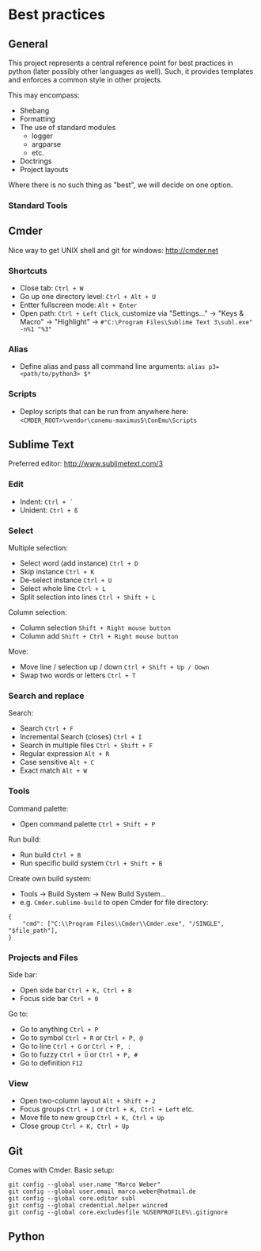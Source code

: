 # Best practices

## General

This project represents a central reference point for best practices in python
(later possibly other languages as well). Such, it provides templates and 
enforces a common style in other projects.

This may encompass:
- Shebang
- Formatting
- The use of standard modules
  - logger
  - argparse
  - etc.
- Doctrings
- Project layouts

Where there is no such thing as "best", we will decide on one option.


### Standard Tools

## Cmder

Nice way to get UNIX shell and git for windows: http://cmder.net

### Shortcuts

- Close tab: `Ctrl + W`
- Go up one directory level: `Ctrl + Alt + U`
- Entter fullscreen mode: `Alt + Enter` 
- Open path: `Ctrl + Left Click`, customize via "Settings..." -> "Keys & Macro" -> "Highlight" -> `#"C:\Program Files\Sublime Text 3\subl.exe" -n%1 "%3"`

### Alias

- Define alias and pass all command line arguments: `alias p3=<path/to/python3> $*`

### Scripts

- Deploy scripts that can be run from anywhere here: `<CMDER_ROOT>\vendor\conemu-maximus5\ConEmu\Scripts`

## Sublime Text

Preferred editor: http://www.sublimetext.com/3

### Edit

- Indent: `Ctrl + ´`
- Unident: `Ctrl + ß`

### Select

Multiple selection:
- Select word (add instance) `Ctrl + D`
- Skip instance `Ctrl + K`
- De-select instance `Ctrl + U`
- Select whole line `Ctrl + L`
- Split selection into lines `Ctrl + Shift + L`

Column selection:
- Column selection `Shift + Right mouse button`
- Column add `Shift + Ctrl + Right mouse button`

Move:
- Move line / selection up / down `Ctrl + Shift + Up / Down`
- Swap two words or letters `Ctrl + T`

### Search and replace

Search:
- Search `Ctrl + F`
- Incremental Search (closes) `Ctrl + I`
- Search in multiple files `Ctrl + Shift + F`
- Regular expression `Alt + R`
- Case sensitive `Alt + C`
- Exact match `Alt + W`

### Tools

Command palette:
- Open command palette `Ctrl + Shift + P`

Run build:
- Run build `Ctrl + B`
- Run specific build system `Ctrl + Shift + B`

Create own build system: 
- Tools -> Build System -> New Build System...
- e.g. `Cmder.sublime-build` to open Cmder for file directory:
```
{
	"cmd": ["C:\\Program Files\\Cmder\\Cmder.exe", "/SINGLE", "$file_path"],
}
```

### Projects and Files

Side bar:
- Open side bar `Ctrl + K, Ctrl + B`
- Focus side bar `Ctrl + 0`

Go to:
- Go to anything `Ctrl + P`
- Go to symbol `Ctrl + R` or `Ctrl + P, @`
- Go to line `Ctrl + G` or `Ctrl + P, :`
- Go to fuzzy `Ctrl + Ü` or `Ctrl + P, #`
- Go to definition `F12`

### View

- Open two-column layout `Alt + Shift + 2`
- Focus groups `Ctrl + 1` or `Ctrl + K, Ctrl + Left` etc.
- Move file to new group `Ctrl + K, Ctrl + Up`
- Close group `Ctrl + K, Ctrl + Up`


## Git

Comes with Cmder. Basic setup:
```
git config --global user.name "Marco Weber"
git config --global user.email marco.weber@hotmail.de
git config --global core.editor subl
git config --global credential.helper wincred
git config --global core.excludesfile %USERPROFILE%\.gitignore
```


## Python


